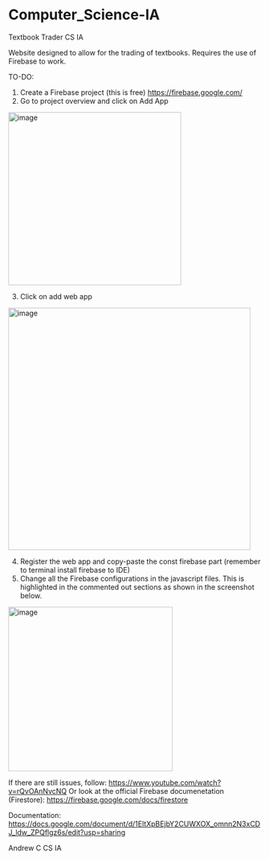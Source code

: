 # Computer_Science-IA
Textbook Trader CS IA

Website designed to allow for the trading of textbooks. Requires the use of Firebase to work.


TO-DO:
1. Create a Firebase project (this is free) https://firebase.google.com/ 
2. Go to project overview and click on Add App
<img width="344" alt="image" src="https://github.com/andrewc2024/Computer_Science-IA/assets/114372329/af9ac3b0-f3b9-4625-9e8f-67032d3e3b71">

3. Click on add web app
<img width="482" alt="image" src="https://github.com/andrewc2024/Computer_Science-IA/assets/114372329/4186aac8-080c-44c2-b6df-3cbe916a4716">

4. Register the web app and copy-paste the const firebase part (remember to terminal install firebase to IDE)
5. Change all the Firebase configurations in the javascript files. This is highlighted in the commented out sections as shown in the screenshot below.
<img width="327" alt="image" src="https://github.com/andrewc2024/Computer_Science-IA/assets/114372329/141b8d26-ebb8-4bbd-a977-186d21e33704">

If there are still issues, follow:
https://www.youtube.com/watch?v=rQvOAnNvcNQ 
Or look at the official Firebase documenetation (Firestore):
https://firebase.google.com/docs/firestore 

Documentation:
https://docs.google.com/document/d/1EltXpBEjbY2CUWXOX_omnn2N3xCDJ_ldw_ZPQflgz6s/edit?usp=sharing



Andrew C CS IA
